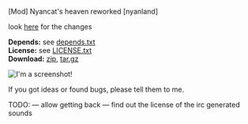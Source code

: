 [Mod] Nyancat's heaven reworked [nyanland]

look [here](https://github.com/HybridDog/nyanland/compare/0.3...master#files) for the changes

**Depends:** see [depends.txt](https://raw.githubusercontent.com/HybridDog/nyanland/master/depends.txt)  
**License:** see [LICENSE.txt](https://raw.githubusercontent.com/HybridDog/nyanland/master/LICENSE.txt)  
**Download:** [zip](https://github.com/HybridDog/nyanland/archive/master.zip), [tar.gz](https://github.com/HybridDog/nyanland/archive/master.tar.gz)  

![I'm a screenshot!](https://cloud.githubusercontent.com/assets/3192173/7671607/00b51678-fcd8-11e4-8a2b-4e6bce19620a.png)

If you got ideas or found bugs, please tell them to me.

TODO:
— allow getting back
— find out the license of the irc generated sounds
